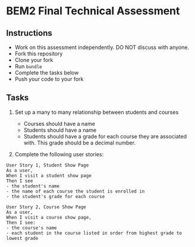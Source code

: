 # BEM2 Final Technical Assessment

## Instructions

* Work on this assessment independently. DO NOT discuss with anyone.
* Fork this repository
* Clone your fork
* Run `bundle`
* Complete the tasks below
* Push your code to your fork

## Tasks

1. Set up a many to many relationship between students and courses
   * Courses should have a name
   * Students should have a name
   * Students should have a grade for each course they are associated with. This grade should be a decimal number.

1. Complete the following user stories:

```
User Story 1, Student Show Page
As a user,
When I visit a student show page
Then I see
- the student's name
- the name of each course the student is enrolled in
- the student's grade for each course
```

```
User Story 2, Course Show Page
As a user,
When I visit a course show page,
Then I see:
- the course's name
- each student in the course listed in order from highest grade to lowest grade
```

